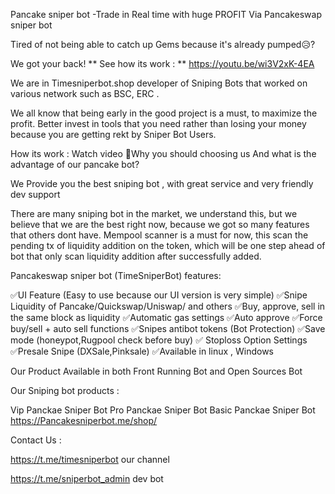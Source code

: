 Pancake sniper bot -Trade in Real time with huge PROFIT Via Pancakeswap sniper bot

Tired of not being able to catch up Gems because it's already pumped😥?

We got your back!
**
See how its work : **
https://youtu.be/wi3V2xK-4EA

We are in Timesniperbot.shop developer of Sniping Bots that worked on various network such as BSC, ERC .

We all know that being early in the good project is a must, to maximize the profit.
Better invest in tools that you need rather than losing your money because you are getting rekt by Sniper Bot Users.

How its work :
Watch video
🔰Why you should choosing us And what is the advantage of our pancake bot?

We Provide you the best sniping bot , with great service and very friendly dev support

There are many sniping bot in the market, we understand this, but we believe that we are the best right now, because we got so many features that others dont have.
Mempool scanner is a must for now, this scan the pending tx of liquidity addition on the token, which will be one step ahead of bot that only scan liquidity addition after successfully added.

Pancakeswap sniper bot (TimeSniperBot) features:

✅UI Feature (Easy to use because our UI version is very simple)
✅Snipe Liquidity of Pancake/Quickswap/Uniswap/ and others
✅Buy, approve, sell in the same block as liquidity
✅Automatic gas settings
✅Auto approve
✅Force buy/sell + auto sell functions
✅Snipes antibot tokens (Bot Protection)
✅Save mode (honeypot,Rugpool check before buy)
✅ Stoploss Option Settings
✅Presale Snipe (DXSale,Pinksale)
✅Available in linux , Windows

Our Product Available in both Front Running Bot and Open Sources Bot

Our Sniping bot products :

Vip Panckae Sniper Bot
Pro Panckae Sniper Bot
Basic Panckae Sniper Bot
https://Pancakesniperbot.me/shop/

Contact Us :

https://t.me/timesniperbot our channel

https://t.me/sniperbot_admin dev bot
